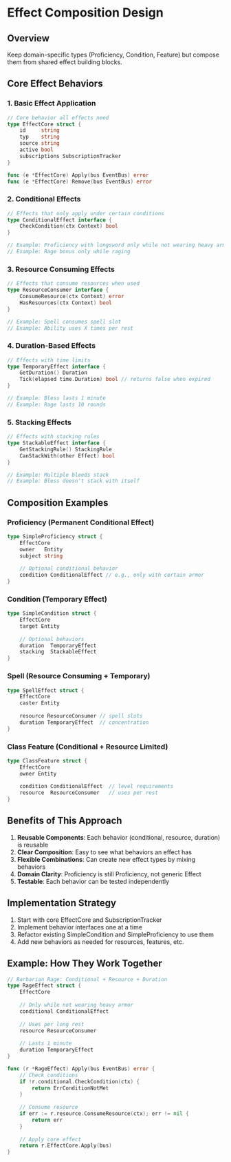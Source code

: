 # Effect Composition Design

## Overview

Keep domain-specific types (Proficiency, Condition, Feature) but compose them from shared effect building blocks.

## Core Effect Behaviors

### 1. Basic Effect Application
```go
// Core behavior all effects need
type EffectCore struct {
    id     string
    typ    string
    source string
    active bool
    subscriptions SubscriptionTracker
}

func (e *EffectCore) Apply(bus EventBus) error
func (e *EffectCore) Remove(bus EventBus) error
```

### 2. Conditional Effects
```go
// Effects that only apply under certain conditions
type ConditionalEffect interface {
    CheckCondition(ctx Context) bool
}

// Example: Proficiency with longsword only while not wearing heavy armor
// Example: Rage bonus only while raging
```

### 3. Resource Consuming Effects
```go
// Effects that consume resources when used
type ResourceConsumer interface {
    ConsumeResource(ctx Context) error
    HasResources(ctx Context) bool
}

// Example: Spell consumes spell slot
// Example: Ability uses X times per rest
```

### 4. Duration-Based Effects
```go
// Effects with time limits
type TemporaryEffect interface {
    GetDuration() Duration
    Tick(elapsed time.Duration) bool // returns false when expired
}

// Example: Bless lasts 1 minute
// Example: Rage lasts 10 rounds
```

### 5. Stacking Effects
```go
// Effects with stacking rules
type StackableEffect interface {
    GetStackingRule() StackingRule
    CanStackWith(other Effect) bool
}

// Example: Multiple bleeds stack
// Example: Bless doesn't stack with itself
```

## Composition Examples

### Proficiency (Permanent Conditional Effect)
```go
type SimpleProficiency struct {
    EffectCore
    owner   Entity
    subject string
    
    // Optional conditional behavior
    condition ConditionalEffect // e.g., only with certain armor
}
```

### Condition (Temporary Effect)
```go
type SimpleCondition struct {
    EffectCore
    target Entity
    
    // Optional behaviors
    duration  TemporaryEffect
    stacking  StackableEffect
}
```

### Spell (Resource Consuming + Temporary)
```go
type SpellEffect struct {
    EffectCore
    caster Entity
    
    resource ResourceConsumer // spell slots
    duration TemporaryEffect  // concentration
}
```

### Class Feature (Conditional + Resource Limited)
```go
type ClassFeature struct {
    EffectCore
    owner Entity
    
    condition ConditionalEffect  // level requirements
    resource  ResourceConsumer   // uses per rest
}
```

## Benefits of This Approach

1. **Reusable Components**: Each behavior (conditional, resource, duration) is reusable
2. **Clear Composition**: Easy to see what behaviors an effect has
3. **Flexible Combinations**: Can create new effect types by mixing behaviors
4. **Domain Clarity**: Proficiency is still Proficiency, not generic Effect
5. **Testable**: Each behavior can be tested independently

## Implementation Strategy

1. Start with core EffectCore and SubscriptionTracker
2. Implement behavior interfaces one at a time
3. Refactor existing SimpleCondition and SimpleProficiency to use them
4. Add new behaviors as needed for resources, features, etc.

## Example: How They Work Together

```go
// Barbarian Rage: Conditional + Resource + Duration
type RageEffect struct {
    EffectCore
    
    // Only while not wearing heavy armor
    conditional ConditionalEffect
    
    // Uses per long rest
    resource ResourceConsumer
    
    // Lasts 1 minute
    duration TemporaryEffect
}

func (r *RageEffect) Apply(bus EventBus) error {
    // Check conditions
    if !r.conditional.CheckCondition(ctx) {
        return ErrConditionNotMet
    }
    
    // Consume resource
    if err := r.resource.ConsumeResource(ctx); err != nil {
        return err
    }
    
    // Apply core effect
    return r.EffectCore.Apply(bus)
}
```